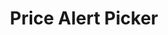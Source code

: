 ---
  id: "287"
  fieldLayoutId: "89"
  uid: "e55fb81d-350d-415a-9691-61882244dc9d"
  enabled: "1"
  archived: "0"
  dateCreated: "2017-11-29 05:46:03"
  dateUpdated: "2019-01-28 02:47:19"
  siteSettingsId: "287"
  slug: "dynamic-price-alert-picker"
  siteId: "1"
  uri: "patterns/ios/entry/dynamic-price-alert-picker"
  enabledForSite: "1"
  sectionId: "2"
  typeId: "2"
  authorId: "1"
  postDate: "2017-11-29 05:46:00"
  expiryDate: null
  contentId: "287"
  title: "Price Alert Picker"
  field_allColorsComputed: null
  field_allColorsComputedIllustration: null
  field_allColorsComputedThumbnail: null
  field_appDescription: null
  field_appDescriptionSentiment: null
  field_audio: "0"
  field_authorFaq: null
  field_bgThumbPosition: "center center"
  field_body: null
  field_captureSize: null
  field_categoriesRaw: "keeping context,"
  field_categoryInPlainText: null
  field_coldThumbTransform: null
  field_colorPalette: null
  field_contributorName: null
  field_contributorUrl: null
  field_coverColor: null
  field_dominantColor: null
  field_externalContributor: "0"
  field_fetchWebsiteData: null
  field_fullName: null
  field_gfycatSource: "RegalGreatAlpineroadguidetigerbeetle"
  field_gif: "1"
  field_gumletUrl: null
  field_gumletUrlNoPreParse: null
  field_howHelps: "<p><strong>Keeping Context. </strong></p><p>Coinbase users don't need to memorize the exact price of the cryptocurrency when they want to set an alert. Since the picker provides the price of the coin in real time, the user only needs to directly go into this view and dial into the desired value (above or below the current price) to set a price alert.</p><p>This type of solutions are helpful when the there's a fragile context, that requires memorization and re-navigation.</p>"
  field_howWorks: "<p>Coinbase users can set price alerts to monitor the value changes of cryptocurrencies like Bitcoin and Ethereum. When setting an alert from the iOS app, users are presented with a custom bottom sheet/menu. </p><p>The sheet has a range picker that resembles an analogue FM radio dial. The picker is set exactly at the current price of the selected cryptocurrency. The user can dial the price by swiping the through the picker and the UI has a couple of labels that will individually turn into bold blue if the selected price is above or below the current price.</p>"
  field_iconColors: null
  field_iconComputedColors: null
  field_illustrationSource: null
  field_imagePathRaw: ""
  field_imageTextOcr: null
  field_depthArticleBody: null
  field_lpSentimentScore: null
  field_lpUrl: null
  field_mediaEmbed: null
  field_mobileId: null
  field_mobileShotSrc: null
  field_newsObject: null
  field_pageFetchJsonString: null
  field_patternSrc: "Coinbase"
  field_platformRaw: "iOS"
  field_qualityDescription: null
  field_rawResponse: null
  field_readingDuration: null
  field_readingDurationSeconds: null
  field_readingEaseLevel: null
  field_readingEaseScore: null
  field_references: null
  field_screenshotColors: null
  field_screenshotComputedColors: null
  field_sourceFromArchive: null
  field_strategyDescription: null
  field_thumbColors: null
  field_thumbVideoUrl: "c1mkd"
  field_webDescription: null
  field_webTitle: null
  field_what: "<p>This is a solution found in the Coinbase app. It allows users to select the value for a cryptocurrency price without losing the context of the current price for that specific cryptocurrency.</p>"
  root: null
  lft: null
  rgt: null
  level: null
  structureId: null
  layout: layouts/post.njk
---